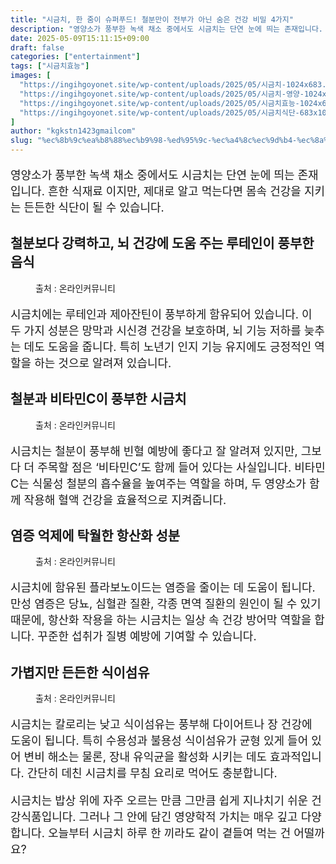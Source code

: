 ```yaml
---
title: "시금치, 한 줌이 슈퍼푸드! 철분만이 전부가 아닌 숨은 건강 비밀 4가지"
description: "영양소가 풍부한 녹색 채소 중에서도 시금치는 단연 눈에 띄는 존재입니다. 흔한 식재료 이지만, 제대로 알고 먹는다면 몸속 건강을 지키는 든든한 식단이 될 수 있습니다."
date: 2025-05-09T15:11:15+09:00
draft: false
categories: ["entertainment"]
tags: ["시금치효능"]
images: [
  "https://ingihgoyonet.site/wp-content/uploads/2025/05/시금치-1024x683.jpg"
  "https://ingihgoyonet.site/wp-content/uploads/2025/05/시금치-영양-1024x713.jpg"
  "https://ingihgoyonet.site/wp-content/uploads/2025/05/시금치효능-1024x683.jpg"
  "https://ingihgoyonet.site/wp-content/uploads/2025/05/시금치식단-683x1024.jpg"
]
author: "kgkstn1423gmailcom"
slug: "%ec%8b%9c%ea%b8%88%ec%b9%98-%ed%95%9c-%ec%a4%8c%ec%9d%b4-%ec%8a%88%ed%8d%bc%ed%91%b8%eb%93%9c-%ec%b2%a0%eb%b6%84%eb%a7%8c%ec%9d%b4-%ec%a0%84%eb%b6%80%ea%b0%80-%ec%95%84%eb%8b%8c-%ec%88%a8%ec%9d%80"
---
```


<p style="font-size:18px">영양소가 풍부한 녹색 채소 중에서도 시금치는 단연 눈에 띄는 존재입니다. 흔한 식재료 이지만, 제대로 알고 먹는다면 몸속 건강을 지키는 든든한 식단이 될 수 있습니다.</p> <h2 >철분보다 강력하고, 뇌 건강에 도움 주는 루테인이 풍부한 음식</h2> <figure ><img src="https://ingihgoyonet.site/wp-content/uploads/2025/05/시금치-1024x683.jpg" alt="" /><figcaption >출처 : 온라인커뮤니티</figcaption></figure> <p style="font-size:18px">시금치에는 루테인과 제아잔틴이 풍부하게 함유되어 있습니다. 이 두 가지 성분은 망막과 시신경 건강을 보호하며, 뇌 기능 저하를 늦추는 데도 도움을 줍니다. 특히 노년기 인지 기능 유지에도 긍정적인 역할을 하는 것으로 알려져 있습니다.</p> <h2 >철분과 비타민C이 풍부한 시금치</h2> <figure ><img src="https://ingihgoyonet.site/wp-content/uploads/2025/05/시금치-영양-1024x713.jpg" alt="" style="aspect-ratio:16/9;object-fit:cover"/><figcaption >출처 : 온라인커뮤니티</figcaption></figure> <p style="font-size:18px">시금치는 철분이 풍부해 빈혈 예방에 좋다고 잘 알려져 있지만, 그보다 더 주목할 점은 ‘비타민C’도 함께 들어 있다는 사실입니다. 비타민C는 식물성 철분의 흡수율을 높여주는 역할을 하며, 두 영양소가 함께 작용해 혈액 건강을 효율적으로 지켜줍니다.</p> <h2 >염증 억제에 탁월한 항산화 성분</h2> <figure ><img src="https://ingihgoyonet.site/wp-content/uploads/2025/05/시금치효능-1024x683.jpg" alt="" style="aspect-ratio:16/9;object-fit:cover"/><figcaption >출처 : 온라인커뮤니티</figcaption></figure> <p style="font-size:18px">시금치에 함유된 플라보노이드는 염증을 줄이는 데 도움이 됩니다. 만성 염증은 당뇨, 심혈관 질환, 각종 면역 질환의 원인이 될 수 있기 때문에, 항산화 작용을 하는 시금치는 일상 속 건강 방어막 역할을 합니다. 꾸준한 섭취가 질병 예방에 기여할 수 있습니다.</p> <h2 >가볍지만 든든한 식이섬유</h2> <figure ><img src="https://ingihgoyonet.site/wp-content/uploads/2025/05/시금치식단-683x1024.jpg" alt="" style="aspect-ratio:16/9;object-fit:cover"/><figcaption >출처 : 온라인커뮤니티</figcaption></figure> <p style="font-size:18px">시금치는 칼로리는 낮고 식이섬유는 풍부해 다이어트나 장 건강에 도움이 됩니다. 특히 수용성과 불용성 식이섬유가 균형 있게 들어 있어 변비 해소는 물론, 장내 유익균을 활성화 시키는 데도 효과적입니다. 간단히 데친 시금치를 무침 요리로 먹어도 충분합니다.</p> <p style="font-size:18px">시금치는 밥상 위에 자주 오르는 만큼 그만큼 쉽게 지나치기 쉬운 건강식품입니다. 그러나 그 안에 담긴 영양학적 가치는 매우 깊고 다양합니다. 오늘부터 시금치 하루 한 끼라도 같이 곁들여 먹는 건 어떨까요?</p>